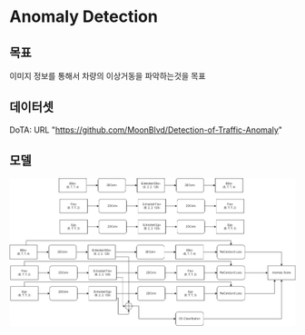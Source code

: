 # Anomaly Detection
## 목표
이미지 정보를 통해서 차량의 이상거동을 파악하는것을 목표

## 데이터셋
DoTA: URL "https://github.com/MoonBlvd/Detection-of-Traffic-Anomaly"

## 모델
![Alt text](image/Recurrence_base_model.png)
